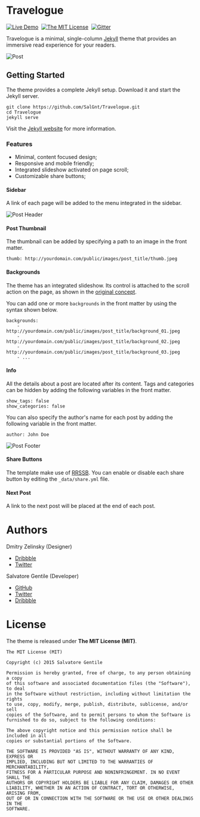 Travelogue
==========
[![Live Demo](http://img.shields.io/badge/Travelogue-DEMO-7D8866.svg?style=flat)](https://salgnt.github.io/Travelogue)&nbsp;
[![The MIT License](http://img.shields.io/badge/License-MIT-green.svg?style=flat)](#license)&nbsp;
[![Gitter](https://badges.gitter.im/Join%20Chat.svg)](https://gitter.im/SalGnt/Travelogue?utm_source=badge&utm_medium=badge&utm_campaign=pr-badge)

Travelogue is a minimal, single-column [Jekyll](http://jekyllrb.com/) theme that provides an immersive read experience for your readers.

![Post](https://dl.dropboxusercontent.com/u/18322837/GitHub/Travelogue/Post.png)


## Getting Started
The theme provides a complete Jekyll setup. Download it and start the Jekyll server.

    git clone https://github.com/SalGnt/Travelogue.git
    cd Travelogue
    jekyll serve

Visit the [Jekyll website](http://jekyllrb.com/) for more information.


### Features
* Minimal, content focused design;
* Responsive and mobile friendly;
* Integrated slideshow activated on page scroll;
* Customizable share buttons;

#### Sidebar
A link of each page will be added to the menu integrated in the sidebar.

![Post Header](https://dl.dropboxusercontent.com/u/18322837/GitHub/Travelogue/Sidebar.png)

#### Post Thumbnail
The thumbnail can be added by specifying a path to an image in the front matter.

    thumb: http://yourdomain.com/public/images/post_title/thumb.jpeg

#### Backgrounds
The theme has an integrated slideshow. Its control is attached to the scroll action on the page, as shown in the [original concept](http://on.be.net/1zUTXz0).

You can add one or more `backgrounds` in the front matter by using the syntax shown below.

    backgrounds:
        - http://yourdomain.com/public/images/post_title/background_01.jpeg
        - http://yourdomain.com/public/images/post_title/background_02.jpeg
        - http://yourdomain.com/public/images/post_title/background_03.jpeg
        - ...

#### Info
All the details about a post are located after its content. Tags and categories can be hidden by adding the following variables in the front matter.

    show_tags: false
    show_categories: false

You can also specify the author's name for each post by adding the following variable in the front matter.

    author: John Doe

![Post Footer](https://dl.dropboxusercontent.com/u/18322837/GitHub/Travelogue/Footer.png)

#### Share Buttons
The template make use of [RRSSB](https://github.com/kni-labs/rrssb). You can enable or disable each share button by editing the `_data/share.yml` file.

#### Next Post
A link to the next post will be placed at the end of each post.


# Authors
Dmitry Zelinsky (Designer)

* [Dribbble](https://dribbble.com/dddzzzru)
* [Twitter](https://twitter.com/dddzzzru)

Salvatore Gentile (Developer)

* [GitHub](https://github.com/SalGnt)
* [Twitter](https://twitter.com/_sgentile)
* [Dribbble](https://dribbble.com/SalGnt)


# License
The theme is released under **The MIT License (MIT)**.

    The MIT License (MIT)

    Copyright (c) 2015 Salvatore Gentile

    Permission is hereby granted, free of charge, to any person obtaining a copy
    of this software and associated documentation files (the "Software"), to deal
    in the Software without restriction, including without limitation the rights
    to use, copy, modify, merge, publish, distribute, sublicense, and/or sell
    copies of the Software, and to permit persons to whom the Software is
    furnished to do so, subject to the following conditions:

    The above copyright notice and this permission notice shall be included in all
    copies or substantial portions of the Software.

    THE SOFTWARE IS PROVIDED "AS IS", WITHOUT WARRANTY OF ANY KIND, EXPRESS OR
    IMPLIED, INCLUDING BUT NOT LIMITED TO THE WARRANTIES OF MERCHANTABILITY,
    FITNESS FOR A PARTICULAR PURPOSE AND NONINFRINGEMENT. IN NO EVENT SHALL THE
    AUTHORS OR COPYRIGHT HOLDERS BE LIABLE FOR ANY CLAIM, DAMAGES OR OTHER
    LIABILITY, WHETHER IN AN ACTION OF CONTRACT, TORT OR OTHERWISE, ARISING FROM,
    OUT OF OR IN CONNECTION WITH THE SOFTWARE OR THE USE OR OTHER DEALINGS IN THE
    SOFTWARE.
